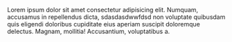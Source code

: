 Lorem ipsum dolor sit amet consectetur adipisicing elit. Numquam, accusamus in repellendus dicta, sdasdasdwwfdsd
non voluptate quibusdam quis eligendi doloribus cupiditate eius aperiam suscipit doloremque delectus. Magnam, mollitia! Accusantium, voluptatibus a.
